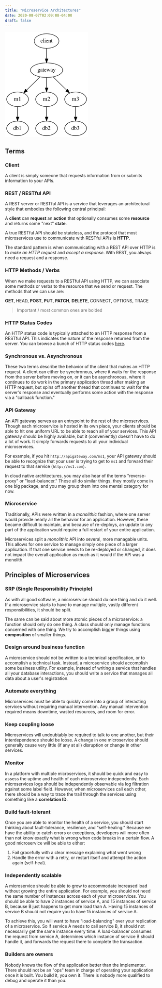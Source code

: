 ```yaml
---
title: "Microservice Architectures"
date: 2020-08-07T02:09:08-04:00
draft: false
---
```


![Architecture](./architecture.png)

## Terms
### Client
A client is simply someone that requests information from or submits information to your APIs.

### REST / RESTful API
A REST server or RESTful API is a service that leverages an architectural style that embodies the following central principal:

A **client** can **request** an **action** that optionally consumes some **resource** and returns some "next" **state**.

A true RESTful API should be stateless, and the protocol that most microservices use to communicate with RESTful APIs is **HTTP**.

The standard pattern is when communicating with a REST API over HTTP is to *make an HTTP request* and *accept a response*. With REST, you always need a request and a response.

### HTTP Methods / Verbs
When we make requests to a RESTful API using HTTP, we can associate some methods or verbs to the resource that we send or request. The methods that we can use are:

**GET**, HEAD, **POST**, **PUT**, **PATCH**, **DELETE**, CONNECT, OPTIONS, TRACE

> Important / most common ones are bolded

### HTTP Status Codes
An HTTP status code is typically attached to an HTTP response from a RESTful API. This indicates the nature of the response returned from the server. You can browse a bunch of HTTP status codes [here](http://http.cat).

### Synchronous vs. Asynchronous
These two terms describe the behavior of the client that makes an HTTP request. A client can either be synchronous, where it waits for the response from the server before moving on, or it can be asynchronous, where it continues to do work in the primary application thread after making an HTTP request, but spins off another thread that continues to wait for the server's response and eventually performs some action with the response via a "callback function."

### API Gateway
An API gateway serves as an entrypoint to the rest of the microservices. Though each microservice is hosted in its own place, your clients should be able to hit one uniform URL to be able to reach all of your services. This API gateway should be highly available, but it (conveniently) doesn't have to do a lot of work. It simply forwards requests to all your individual microservices.

For example, if you hit `http://apigateway.com/ms1`, your API gateway should be able to recognize that your user is trying to get to `ms1` and forward their request to that service (`http://ms1.com`).

In cloud native architectures, you may also hear of the terms "reverse-proxy" or "load-balancer." These all do similar things, they mostly come in one big package, and you may group them into one mental category for now.

### Microservice
Traditionally, APIs were written in a *monolithic* fashion, where one server would provide nearly all the behavior for an application. However, these became difficult to maintain, and because of re-deploys, an update to any part of the application would require a full restart of your entire application.

Microservices split a *monolithic* API into several, more managable units. This allows for one service to manage simply one piece of a larger application. If that one service needs to be re-deployed or changed, it does not impact the overall application as much as it would if the API was a monolith.

## Principles of Microservices

### SRP (Single Responsibility Principle)
As with all good software, a microservice should do one thing and do it well. If a microservice starts to have to manage multiple, vastly different responsibilities, it should be split.

The same can be said about more atomic pieces of a microservice: a function should only do one thing. A class should only manage functions concerned with one thing. We try to accomplish bigger things using **composition** of smaller things.

### Design around business function
A microservice should not be written to a technical specification, or to accomplish a technical task. Instead, a microservice should accomplish some business utility. For example, instead of writing a service that handles all your database interactions, you should write a service that manages all data about a user's registration.

### Automate everything
Microservices must be able to quickly come into a group of interacting services without requiring manual intervention. Any manual intervention required means downtime, wasted resources, and room for error.

### Keep coupling loose
Microservices will undoubtably be required to talk to one another, but their interdependence should be loose. A change in one microservice should generally cause very little (if any at all) disruption or change in other services.

### Monitor
In a platform with multiple microservices, it should be quick and easy to assess the uptime and health of each microservice independently. Each microservices logs should be independently observable via log filtration against some label field. However, when microservices call each other, there should be a way to trace the trail through the services using something like a **correlation ID**.

### Build fault-tolerant
Once you are able to monitor the health of a service, you should start thinking about fault-tolerance, resilience, and "self-healing." Because we have the ability to catch errors or exceptions, developers will more often than not know exactly what is wrong when code breaks in a certain flow. A good microservice will be able to either:

1. Fail gracefully with a clear message explaining what went wrong
2. Handle the error with a retry, or restart itself and attempt the action again (self-heal).

### Independently scalable
A microservice should be able to grow to accommodate increased load without growing the entire application. For example, you should not need the same number of instances across each of your microservices. You should be able to have 2 instances of service A, and 15 instances of service B, because B just happens to get more load than A. Having 15 instances of service B should not require you to have 15 instances of service A.

To achieve this, you will want to have "load-balancing" over your replication of a microservice. So if service A needs to call service B, it should not necessarily get the same instance every time. A load-balancer consumes the request from service A, determines which instance of service B should handle it, and forwards the request there to complete the transaction.

### Builders are owners
Nobody knows the flow of the application better than the implementer. There should not be an "ops" team in charge of operating your application once it is built. You build it, you own it. There is nobody more qualified to debug and operate it than you.
